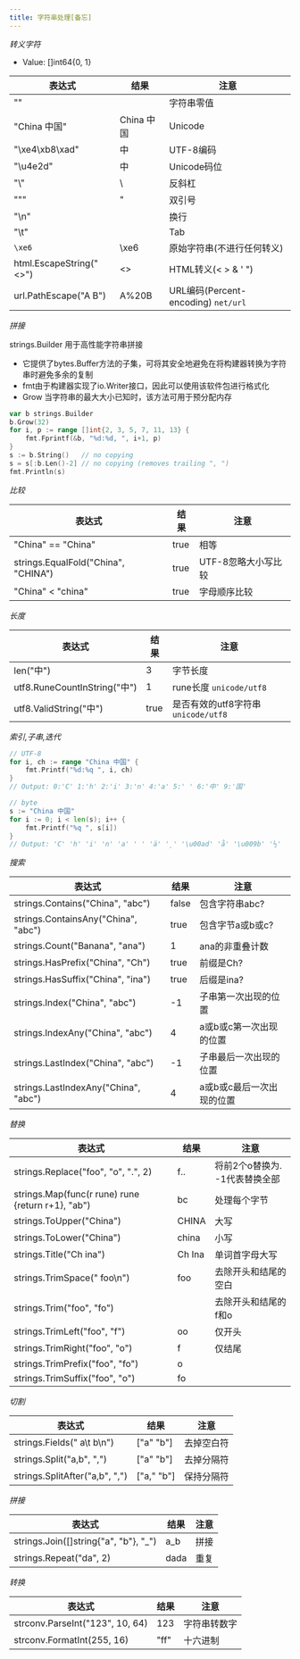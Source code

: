```yaml
---
title: 字符串处理[备忘]
---
```


*转义字符*

* Value: []int64{0, 1}

|  表达式 | 结果  | 注意 |
|  ----  | ----  | ---- | 
| "" |  | 字符串零值 |
| "China 中国" | China 中国 | Unicode |
| "\xe4\xb8\xad" | 中 | UTF-8编码 |
| "\u4e2d" | 中 | Unicode码位 |
| "\\" | \ | 反斜杠 |
| "\"" | " | 双引号 |
| "\n" |  | 换行 |
| "\t" |  | Tab |
| `\xe6` | \xe6 | 原始字符串(不进行任何转义) |
| html.EscapeString("<>") | &lt;&gt; | HTML转义(< > & ' ") |
| url.PathEscape("A B") | A%20B | URL编码(Percent-encoding) `net/url` |

*拼接*

strings.Builder 用于高性能字符串拼接

* 它提供了bytes.Buffer方法的子集，可将其安全地避免在将构建器转换为字符串时避免多余的复制
* fmt由于构建器实现了io.Writer接口，因此可以使用该软件包进行格式化
* Grow 当字符串的最大大小已知时，该方法可用于预分配内存

``` go
var b strings.Builder
b.Grow(32)
for i, p := range []int{2, 3, 5, 7, 11, 13} {
    fmt.Fprintf(&b, "%d:%d, ", i+1, p)
}
s := b.String()   // no copying
s = s[:b.Len()-2] // no copying (removes trailing ", ")
fmt.Println(s)
```

*比较*

|  表达式 | 结果  | 注意 |
|  ----  | ----  | ---- | 
| "China" == "China" | true | 相等 |
| strings.EqualFold("China", "CHINA") | true | UTF-8忽略大小写比较 |
| "China" < "china" | true | 字母顺序比较 |

*长度*

|  表达式 | 结果  | 注意 |
|  ----  | ----  | ---- | 
| len("中") | 3 | 字节长度 |
| utf8.RuneCountInString("中") | 1 | rune长度 `unicode/utf8` |
| utf8.ValidString("中") | true | 是否有效的utf8字符串 `unicode/utf8` |

*索引,子串,迭代*

``` go
// UTF-8
for i, ch := range "China 中国" {
    fmt.Printf("%d:%q ", i, ch)
}
// Output: 0:'C' 1:'h' 2:'i' 3:'n' 4:'a' 5:' ' 6:'中' 9:'国'

// byte
s := "China 中国"
for i := 0; i < len(s); i++ {
    fmt.Printf("%q ", s[i])
}
// Output: 'C' 'h' 'i' 'n' 'a' ' ' 'ä' '¸' '\u00ad' 'å' '\u009b' '½'
```

*搜索*

|  表达式 | 结果  | 注意 |
|  ----  | ----  | ---- | 
| strings.Contains("China", "abc") | false | 包含字符串abc? |
| strings.ContainsAny("China", "abc") | true | 包含字节a或b或c? |
| strings.Count("Banana", "ana") | 1 | ana的非重叠计数 |
| strings.HasPrefix("China", "Ch") | true | 前缀是Ch? |
| strings.HasSuffix("China", "ina") | true | 后缀是ina? |
| strings.Index("China", "abc") | -1 | 子串第一次出现的位置|
| strings.IndexAny("China", "abc") | 4 | a或b或c第一次出现的位置 |
| strings.LastIndex("China", "abc") | -1 | 子串最后一次出现的位置 |
| strings.LastIndexAny("China", "abc") | 4 | a或b或c最后一次出现的位置 |

*替换*

|  表达式 | 结果  | 注意 |
|  ----  | ----  | ---- | 
| strings.Replace("foo", "o", ".", 2) | f.. | 将前2个o替换为. -1代表替换全部 |
| strings.Map(func(r rune) rune {return r+1}, "ab") | bc | 处理每个字节 |
| strings.ToUpper("China") | CHINA | 大写 |
| strings.ToLower("China") | china	 | 小写 |
| strings.Title("Ch ina") | Ch Ina | 单词首字母大写 |
| strings.TrimSpace(" foo\n") | foo | 去除开头和结尾的空白 |
| strings.Trim("foo", "fo") |  | 去除开头和结尾的f和o |
| strings.TrimLeft("foo", "f") | oo | 仅开头 |
| strings.TrimRight("foo", "o") | f | 仅结尾 |
| strings.TrimPrefix("foo", "fo") | o |  |
| strings.TrimSuffix("foo", "o") | fo |  |

*切割*

|  表达式 | 结果  | 注意 |
|  ----  | ----  | ---- | 
| strings.Fields(" a\t b\n") | ["a" "b"] | 去掉空白符 |
| strings.Split("a,b", ",") | ["a" "b"] | 去掉分隔符 |
| strings.SplitAfter("a,b", ",") | ["a," "b"] | 保持分隔符 |

*拼接*

|  表达式 | 结果  | 注意 |
|  ----  | ----  | ---- | 
| strings.Join([]string{"a", "b"}, "_") | a_b | 拼接 |
| strings.Repeat("da", 2) | dada | 重复 |

*转换*

|  表达式 | 结果  | 注意 |
|  ----  | ----  | ---- |
| strconv.ParseInt("123", 10, 64) | 123 | 字符串转数字 |
| strconv.FormatInt(255, 16) | "ff" | 十六进制 |
